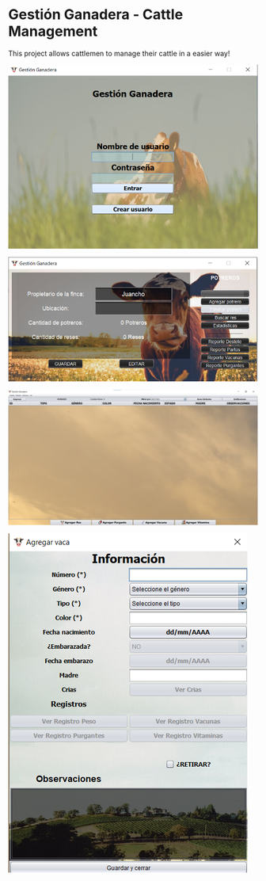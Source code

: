 # Gestión Ganadera - Cattle Management

This project allows cattlemen to manage their cattle in a easier way!


![Login](./ReadmeFiles/login.png)

![Main](./ReadmeFiles/main.png)

![Potrero](./ReadmeFiles/potrero.png)

![Cow](./ReadmeFiles/res.png)
